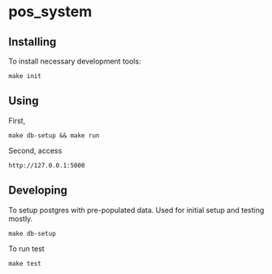# pos_system

## Installing

To install necessary development tools:
```
make init
```

## Using

First,
```
make db-setup && make run
```

Second, access
```
http://127.0.0.1:5000
```

## Developing

To setup postgres with pre-populated data. Used for initial setup and testing
mostly.
```
make db-setup
```

To run test
```
make test
```
